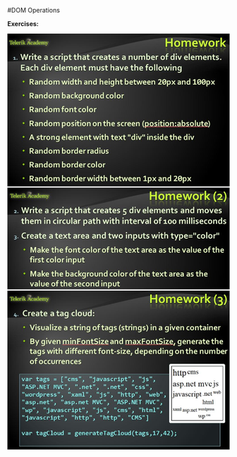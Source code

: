 #DOM Operations

**Exercises:**

![](https://raw.githubusercontent.com/BorislavIvanov/Telerik_Academy/master/Resources/Exercise%20images/DOM%20Operations%20-%20Exercises%20-%20Part%201.JPG)
![](https://raw.githubusercontent.com/BorislavIvanov/Telerik_Academy/master/Resources/Exercise%20images/DOM%20Operations%20-%20Exercises%20-%20Part%202.JPG)
![](https://raw.githubusercontent.com/BorislavIvanov/Telerik_Academy/master/Resources/Exercise%20images/DOM%20Operations%20-%20Exercises%20-%20Part%203.JPG)
